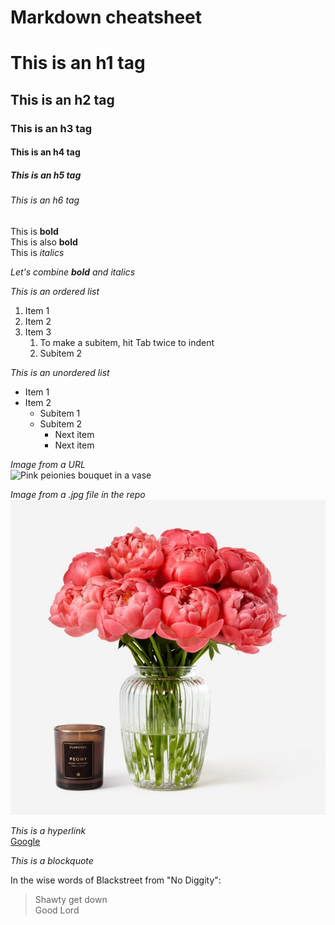 # Markdown cheatsheet

# This is an h1 tag
## This is an h2 tag
### This is an h3 tag
#### This is an h4 tag
##### This is an h5 tag
###### This is an h6 tag

This is **bold** <br/>
This is also __bold__ <br/>
This is _italics_

_Let's combine **bold** and italics_

*This is an ordered list*
1.  Item 1
2.  Item 2
3.  Item 3
    1. To make a subitem, hit Tab twice to indent
    2. Subitem 2

_This is an unordered list_
*  Item 1
*  Item 2
   *  Subitem 1
   *  Subitem 2
       *  Next item
       *  Next item

*Image from a URL*<br/>
![Pink peionies bouquet in a vase](https://dy1yydbfzm05w.cloudfront.net/media/catalog/product/cache/39b52c4cabb46819553175347e38b212/f/a/famingo_peony_vase.jpg "Pink peonies")

*Image from a .jpg file in the repo*<br/>
!['Peony','Peony flower bloom'](/peony.jpg)

*This is a hyperlink*<br>
[Google](https://www.google.com/)


*This is a blockquote*

In the wise words of Blackstreet from "No Diggity":

> Shawty get down<br>
> Good Lord











